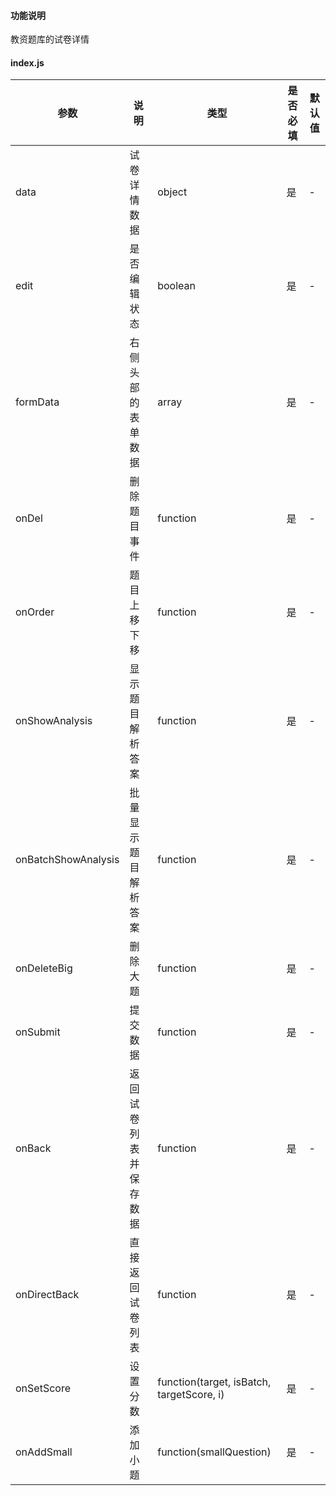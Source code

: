 #### 功能说明
教资题库的试卷详情

#### index.js

参数 | 说明 | 类型 |是否必填| 默认值
---|---|---|---|---
data|试卷详情数据|object|是|-
edit|是否编辑状态|boolean|是|-
formData|右侧头部的表单数据|array|是|-
onDel|删除题目事件|function|是|-
onOrder|题目上移下移|function|是|-
onShowAnalysis|显示题目解析答案|function|是|-
onBatchShowAnalysis|批量显示题目解析答案|function|是|-
onDeleteBig|删除大题|function|是|-
onSubmit|提交数据|function|是|-
onBack|返回试卷列表并保存数据|function|是|-
onDirectBack|直接返回试卷列表|function|是|-
onSetScore|设置分数|function(target, isBatch, targetScore, i)|是|-
onAddSmall|添加小题|function(smallQuestion)|是|-

